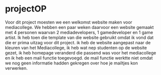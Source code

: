 # projectOP

Voor dit project moesten we een welkomst website maken voor mediacollege. We hebben een paar weken daarvoor een website gemaakt met 4 personen waarvan 2 mediadevelopers, 1 gamedeveloper en 1 game artist. Ik heb toen die template van die website gebruikt omdat ik vond dat die er prima uitzag voor dit project. ik heb de website aangepast naar de kleuren van het Mediacollege, ik heb wat nep studenten op de website gezet, ik heb homepage veranderd die passend was voor het mediacollege en ik heb een mail functie toegevoegd. de mail functie werktte niet omdat we nog geen informatie hadden gekregen over hoe je mailtjes kon verwerken.
